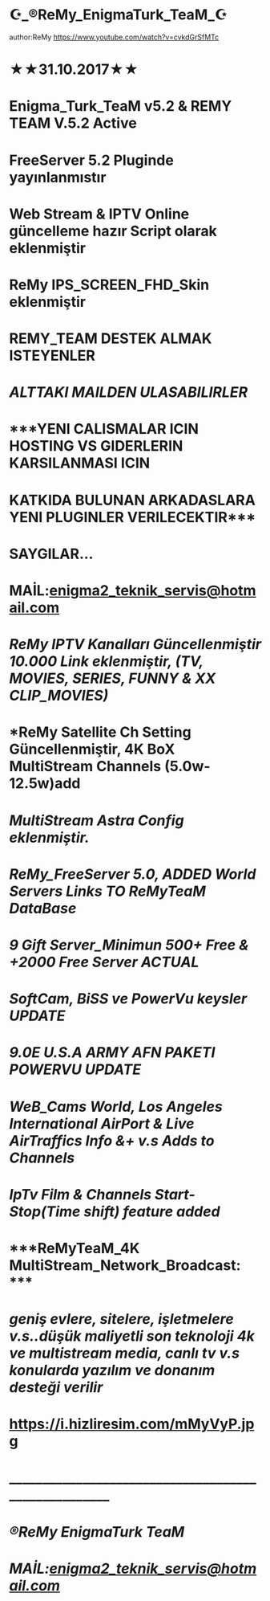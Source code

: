 # ☪️_®ReMy_EnigmaTurk_TeaM_☪️
author:ReMy
https://www.youtube.com/watch?v=cvkdGrSfMTc

#              ★★31.10.2017★★
#         Enigma_Turk_TeaM v5.2 & REMY TEAM V.5.2 Active
# FreeServer 5.2 Pluginde yayınlanmıstır
# Web Stream & IPTV Online güncelleme hazır Script olarak eklenmiştir
# ReMy IPS_SCREEN_FHD_Skin eklenmiştir
#     REMY_TEAM DESTEK ALMAK ISTEYENLER
# ***ALTTAKI MAILDEN ULASABILIRLER***
# ***YENI CALISMALAR ICIN HOSTING VS GIDERLERIN KARSILANMASI ICIN
# KATKIDA BULUNAN ARKADASLARA YENI PLUGINLER VERILECEKTIR***
# SAYGILAR...
# MAİL:enigma2_teknik_servis@hotmail.com

# ***ReMy IPTV Kanalları Güncellenmiştir 10.000 Link eklenmiştir, (TV, MOVIES, SERIES, FUNNY & XX CLIP_MOVIES)***
# ***ReMy Satellite Ch Setting Güncellenmiştir, 4K BoX MultiStream Channels (5.0w-12.5w)add**
# ***MultiStream Astra Config eklenmiştir.***
# ***ReMy_FreeServer 5.0, ADDED World Servers Links TO  ReMyTeaM DataBase***
# ***9 Gift Server_Minimun 500+ Free &  +2000 Free Server ACTUAL***
# ***SoftCam, BiSS ve PowerVu keysler UPDATE***
# ***9.0E U.S.A ARMY AFN PAKETI POWERVU UPDATE***
# ***WeB_Cams World, Los Angeles International AirPort & Live AirTraffics Info &+ v.s Adds to Channels***
# ***IpTv Film & Channels Start-Stop(Time shift) feature added***
# ***ReMyTeaM_4K MultiStream_Network_Broadcast: ***
# ***geniş evlere, sitelere, işletmelere v.s..düşük maliyetli son teknoloji 4k ve multistream media, canlı tv v.s konularda yazılım ve donanım desteği verilir***
# https://i.hizliresim.com/mMyVyP.jpg
# ____________________________________________________
#               ***®ReMy EnigmaTurk TeaM***  
# ***MAİL:enigma2_teknik_servis@hotmail.com***
